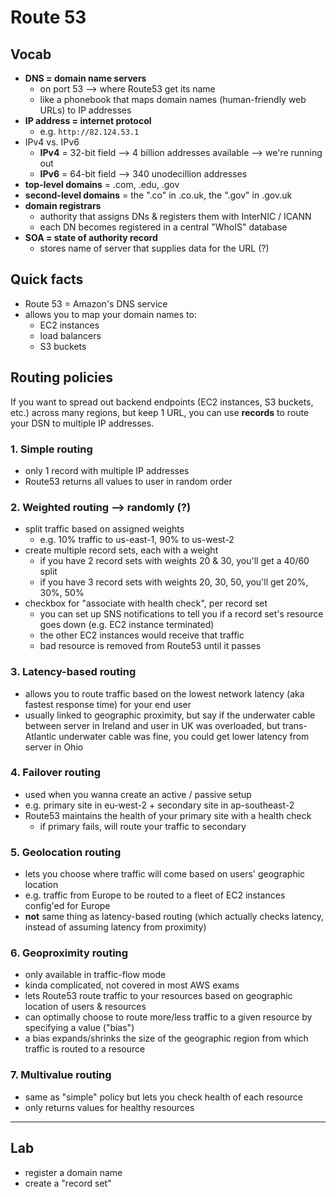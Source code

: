 # Route 53

## Vocab
- __DNS = domain name servers__
  - on port 53 --> where Route53 get its name
  - like a phonebook that maps domain names (human-friendly web URLs) to IP addresses
- __IP address = internet protocol__
  - e.g. `http://82.124.53.1`
- IPv4 vs. IPv6
  - __IPv4__ = 32-bit field --> 4 billion addresses available --> we're running out
  - __IPv6__ = 64-bit field --> 340 unodecillion addresses
- __top-level domains__ = .com, .edu, .gov
- __second-level domains__ = the ".co" in .co.uk, the ".gov" in .gov.uk
- __domain registrars__
  - authority that assigns DNs & registers them with InterNIC / ICANN
  - each DN becomes registered in a central "WhoIS" database
- __SOA = state of authority record__
  - stores name of server that supplies data for the URL (?)

## Quick facts
- Route 53 = Amazon's DNS service
- allows you to map your domain names to:
  - EC2 instances
  - load balancers
  - S3 buckets

## Routing policies
If you want to spread out backend endpoints (EC2 instances, S3 buckets, etc.) across many regions, but keep 1 URL, you can use __records__ to route your DSN to multiple IP addresses.

### 1. Simple routing
- only 1 record with multiple IP addresses
- Route53 returns all values to user in random order

### 2. Weighted routing --> randomly (?)
- split traffic based on assigned weights
  - e.g. 10% traffic to us-east-1, 90% to us-west-2
- create multiple record sets, each with a weight
  - if you have 2 record sets with weights 20 & 30, you'll get a 40/60 split
  - if you have 3 record sets with weights 20, 30, 50, you'll get 20%, 30%, 50%
- checkbox for "associate with health check", per record set
  - you can set up SNS notifications to tell you if a record set's resource goes down (e.g. EC2 instance terminated)
  - the other EC2 instances would receive that traffic
  - bad resource is removed from Route53 until it passes

### 3. Latency-based routing
- allows you to route traffic based on the lowest network latency (aka fastest response time) for your end user
- usually linked to geographic proximity, but say if the underwater cable between server in Ireland and user in UK was overloaded, but trans-Atlantic underwater cable was fine, you could get lower latency from server in Ohio

### 4. Failover routing
- used when you wanna create an active / passive setup
- e.g. primary site in eu-west-2 + secondary site in ap-southeast-2
- Route53 maintains the health of your primary site with a health check
  - if primary fails, will route your traffic to secondary

### 5. Geolocation routing
- lets you choose where traffic will come based on users' geographic location
- e.g. traffic from Europe to be routed to a fleet of EC2 instances config'ed for Europe
- __not__ same thing as latency-based routing (which actually checks latency, instead of assuming latency from proximity)

### 6. Geoproximity routing
- only available in traffic-flow mode
- kinda complicated, not covered in most AWS exams
- lets Route53 route traffic to your resources based on geographic location of users & resources
- can optimally choose to route more/less traffic to a given resource by specifying a value ("bias")
- a bias expands/shrinks the size of the geographic region from which traffic is routed to a resource

### 7. Multivalue routing
- same as "simple" policy but lets you check health of each resource
- only returns values for healthy resources

-----

## Lab
- register a domain name
- create a "record set"